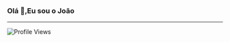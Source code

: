 ### Olá  👋,Eu sou o João
---
<p align="left"><img src="https://komarev.com/ghpvc/?username=devjoaovl&color=yellow" alt="Profile Views"/></p> 
